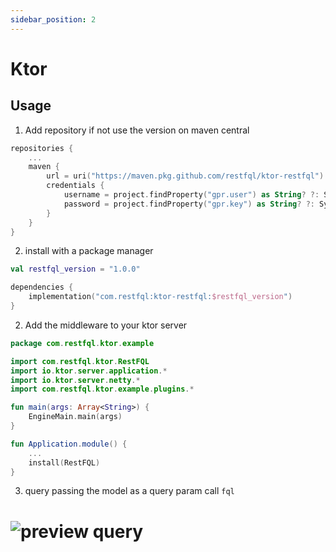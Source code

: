 ```yaml
---
sidebar_position: 2
---
```


# Ktor

## Usage
1. Add repository if not use the version on maven central
```kotlin
repositories {
    ...
    maven {
        url = uri("https://maven.pkg.github.com/restfql/ktor-restfql")
        credentials {
            username = project.findProperty("gpr.user") as String? ?: System.getenv("GITHUB_ACTOR")
            password = project.findProperty("gpr.key") as String? ?: System.getenv("GITHUB_TOKEN")
        }
    }
}
```

2. install with a package manager
```kotlin
val restfql_version = "1.0.0"

dependencies {
    implementation("com.restfql:ktor-restfql:$restfql_version")
}
```

2. Add the middleware to your ktor server

```kotlin
package com.restfql.ktor.example

import com.restfql.ktor.RestFQL
import io.ktor.server.application.*
import io.ktor.server.netty.*
import com.restfql.ktor.example.plugins.*

fun main(args: Array<String>) {
    EngineMain.main(args)
}

fun Application.module() {
    ...
    install(RestFQL)
}
```

3. query passing the model as a query param call `fql`
# ![preview query](https://user-images.githubusercontent.com/3071208/224512973-f5ae4679-2790-4a55-86e6-e0da1293c69b.png)
